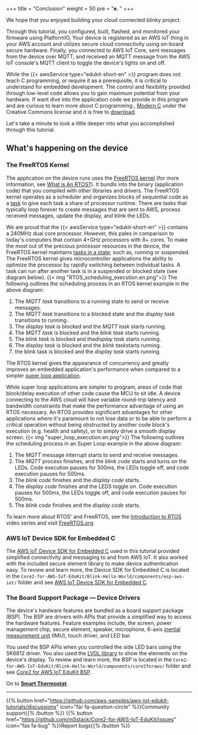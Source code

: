 +++
title = "Conclusion"
weight = 50
pre = "<b>e. </b>"
+++

We hope that you enjoyed building your cloud connected blinky project. 

Through this tutorial, you configured, built, flashed, and monitored your firmware using PlatformIO, Your device is registered as an AWS IoT thing in your AWS account and utilizes secure cloud connectivity using on-board secure hardware. Finally, you connected to AWS IoT Core, sent messages from the device over MQTT, and received an MQTT message from the AWS IoT console's MQTT client to toggle the device's lights on and off.

While the {{< awsService type="edukit-short-en" >}} program does not teach C programming, or require it as a prerequisite, it is critical to understand for embedded development. The control and flexibility provided through low-level code allows you to gain maximum potential from your hardware. If want dive into the application code we provide in this program and are curious to learn more about C programming., [Modern C](https://gustedt.gitlabpages.inria.fr/modern-c/) under the Creative Commons license and it is free to [download](https://gustedt.gitlabpages.inria.fr/modern-c/#orge4fc44a). 

Let's take a minute to look a little deeper into what you accomplished through this tutorial.

## What's happening on the device
### The FreeRTOS Kernel
The application on the device runs uses the [FreeRTOS kernel](https://www.freertos.org/) (for more information, see [What is An RTOS?](https://www.freertos.org/about-RTOS.html)). It bundls into the binary (application code) that you compiled with other libraries and drivers. The FreeRTOS kernel operates as a scheduler and organizes blocks of sequential code as a [task](https://www.freertos.org/taskandcr.html) to give each task a share of processor runtime. There are tasks that typically loop forever to create messages that are sent to AWS, process received messages, update the display, and blink the LEDs. 

We are proud that the {{< awsService type="edukit-short-en" >}} contains a 240MHz dual core processor. However, this pales in comparison to today's computers that contain 4+GHz processors with 8+ cores. To make the most out of the precious processor resources in the device, the FreeRTOS kernel maintains [tasks in a state](https://www.freertos.org/RTOS-task-states.html); such as, running or suspended. The FreeRTOS kernel gives microcontroller applications the ability to optimize the processor by rapidly switching between individual tasks. A task can run after another task is in a suspended or blocked state (see diagram below). 
{{< img "RTOS_scheduling_execution.en.png">}}
The following outlines the scheduling process in an RTOS kernel example in the above diagram: 
1. The *MQTT task* transitions to a running state to send or receive messages.
1. The *MQTT task* transitions to a blocked state and the *display task* transitions to running. 
1. The *display task* is blocked and the *MQTT task* starts running.
1. The *MQTT task* is blocked and the *blink task* starts running. 
1. The *blink task* is blocked and the*display task* starts running.
1. The *display task* is blocked and the *blink task*starts running.
1. the blink task is blocked and the *display task* starts running. 

The RTOS kernel gives the appearance of concurrency and greatly improves an embedded application's performance when compared to a simpler [super loop application](https://en.wikibooks.org/wiki/Embedded_Systems/Super_Loop_Architecture). 

While super loop applications are simpler to program, areas of code that block/delay execution of other code cause the MCU to sit idle. A device connecting to the AWS cloud will have variable round-trip latency and bandwidth constraints that make the performance advantage of using an RTOS necessary. An RTOS provides significant advantages for other applications where it's paramount to not lose data or to be able to perform a critical operation without being obstructed by another code block's execution (e.g. health and safety), or to simply drive a smooth display screen.
{{< img "super_loop_execution.en.png">}}
The following outlines the scheduling process in an Super Loop example in the above diagram: 
1. The *MQTT* message interrupt starts to send and receive messages.
1. The *MQTT* process finishes, and the *blink code* starts and turns on the LEDs. Code execution pauses for 500ms, the LEDs toggle off, and code execution pauses for 500ms.
1. The *blink code* finishes and the *display code* starts. 
1. The *display code* finishes and the LEDS toggle on. Code execution pauses for 500ms, the LEDs toggle off, and code execution pauses for 500ms.
1. The *blink code* finishes and the *display code* starts. 


To learn more about RTOS' and FreeRTOS, see the [Introduction to RTOS](https://www.youtube.com/watch?v=F321087yYy4) video series and visit [FreeRTOS.org](https://www.freertos.org/RTOS.html).

### AWS IoT Device SDK for Embedded C
The [AWS IoT Device SDK for Embedded C](https://github.com/espressif/aws-iot-device-sdk-embedded-C/tree/61f25f34712b1513bf1cb94771620e9b2b001970) used in this tutorial provided simplified connectivity and messaging to and from AWS IoT. It also worked with the included secure element library to make device authentication easy. To review and learn more, the Device SDK for Embedded C is located in the `Core2-for-AWS-IoT-EduKit/Blink-Hello-World/components/esp-aws-iot/` folder and see [AWS IoT Device SDK for Embedded C](https://docs.aws.amazon.com/freertos/latest/userguide/c-sdk.html).

### The Board Support Package — Device Drivers
The device's hardware features are bundled as a board support package (BSP). The BSP are drivers with APIs that provide a simplified way to access the hardware features. Feature examples include, the screen, power management chip, secure element, speaker, microphone, 6-axis [inertial measurement unit](https://en.wikipedia.org/wiki/Inertial_measurement_unit) (IMU), touch driver, and LED bar. 

You used the BSP APIs when you controlled the side LED bars using the SK6812 driver. You also used the [LVGL library](https://docs.lvgl.io/v7/en/html/) to show the elements on the device's display. To review and learn more, the BSP is located in the `Core2-for-AWS-IoT-EduKit/Blink-Hello-World/components/core2foraws/` folder and see [Core2 for AWS IoT EduKit BSP](http://localhost:1313/en/api-reference/). 

On to [**Smart Thermostat**](/en/smart-thermostat.html).

---
{{% button href="https://github.com/aws-samples/aws-iot-edukit-tutorials/discussions" icon="far fa-question-circle" %}}Community support{{% /button %}} {{% button href="https://github.com/m5stack/Core2-for-AWS-IoT-EduKit/issues" icon="fas fa-bug" %}}Report bugs{{% /button %}}